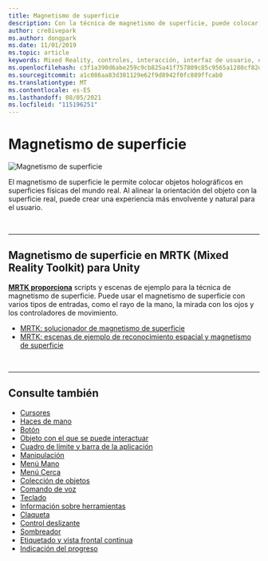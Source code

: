 ```yaml
---
title: Magnetismo de superficie
description: Con la técnica de magnetismo de superficie, puede colocar un objeto holográfico en una superficie física real.
author: cre8ivepark
ms.author: dongpark
ms.date: 11/01/2019
ms.topic: article
keywords: Mixed Reality, controles, interacción, interfaz de usuario, experiencia de usuario, casco de realidad mixta, casco de realidad mixta de Windows, casco de realidad virtual, casco de realidad virtual, HoloLens, MRTK, Mixed Reality Toolkit, magnetismo de superficie
ms.openlocfilehash: c3f1a390d6abe259c9cb825a41f757809c85c9565a1280cf82d8badc262cbf30
ms.sourcegitcommit: a1c086aa83d381129e62f9d8942f0fc889ffcab0
ms.translationtype: MT
ms.contentlocale: es-ES
ms.lasthandoff: 08/05/2021
ms.locfileid: "115196251"
---
```

# <a name="surface-magnetism"></a>Magnetismo de superficie

![Magnetismo de superficie](images/MRTK_SurfaceMagnetism.gif)

El magnetismo de superficie le permite colocar objetos holográficos en superficies físicas del mundo real. Al alinear la orientación del objeto con la superficie real, puede crear una experiencia más envolvente y natural para el usuario.

<br>

---

## <a name="surface-magnetism-in-mrtk-mixed-reality-toolkit-for-unity"></a>Magnetismo de superficie en MRTK (Mixed Reality Toolkit) para Unity

**[MRTK proporciona](https://github.com/Microsoft/MixedRealityToolkit-Unity)** scripts y escenas de ejemplo para la técnica de magnetismo de superficie. Puede usar el magnetismo de superficie con varios tipos de entradas, como el rayo de la mano, la mirada con los ojos y los controladores de movimiento.

* [MRTK: solucionador de magnetismo de superficie](/windows/mixed-reality/mrtk-unity/features/ux-building-blocks/solvers/solver#surfacemagnetism)
* [MRTK: escenas de ejemplo de reconocimiento espacial y magnetismo de superficie](https://github.com/microsoft/MixedRealityToolkit-Unity/blob/main/Assets/MRTK/Examples/Demos/Solvers/Scenes/SurfaceMagnetismSpatialAwarenessExample.unity)

<br>

---

## <a name="see-also"></a>Consulte también

* [Cursores](cursors.md)
* [Haces de mano](point-and-commit.md)
* [Botón](button.md)
* [Objeto con el que se puede interactuar](interactable-object.md)
* [Cuadro de límite y barra de la aplicación](app-bar-and-bounding-box.md)
* [Manipulación](direct-manipulation.md)
* [Menú Mano](hand-menu.md)
* [Menú Cerca](near-menu.md)
* [Colección de objetos](object-collection.md)
* [Comando de voz](voice-input.md)
* [Teclado](keyboard.md)
* [Información sobre herramientas](tooltip.md)
* [Claqueta](slate.md)
* [Control deslizante](slider.md)
* [Sombreador](shader.md)
* [Etiquetado y vista frontal continua](billboarding-and-tag-along.md)
* [Indicación del progreso](progress.md)